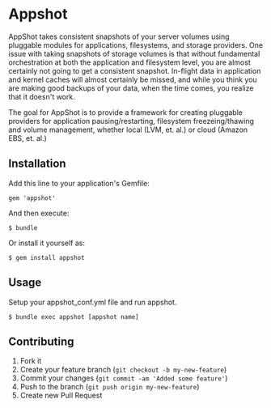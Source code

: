 # Appshot

AppShot takes consistent snapshots of your server volumes using pluggable modules for applications, filesystems, and storage providers. One issue with taking snapshots of storage volumes is that without fundamental orchestration at both the application and filesystem level, you are almost certainly not going to get a consistent snapshot.  In-flight data in application and kernel caches will almost certainly be missed, and while you think you are making good backups of your data, when the time comes, you realize that it doesn't work.

The goal for AppShot is to provide a framework for creating pluggable providers for application pausing/restarting, filesystem freezeing/thawing and volume management, whether local (LVM, et. al.) or cloud (Amazon EBS, et. al.)

## Installation

Add this line to your application's Gemfile:

    gem 'appshot'

And then execute:

    $ bundle

Or install it yourself as:

    $ gem install appshot

## Usage

Setup your appshot_conf.yml file and run appshot.

    $ bundle exec appshot [appshot name]

## Contributing

1. Fork it
2. Create your feature branch (`git checkout -b my-new-feature`)
3. Commit your changes (`git commit -am 'Added some feature'`)
4. Push to the branch (`git push origin my-new-feature`)
5. Create new Pull Request
